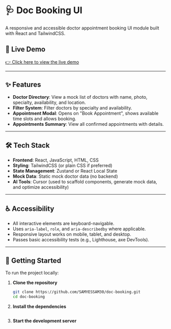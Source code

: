 # 🩺 Doc Booking UI

A responsive and accessible doctor appointment booking UI module built with React and TailwindCSS.

## 🔗 Live Demo

[👉 Click here to view the live demo](#) <!-- Replace # with actual link when deployed -->

---

## ✨ Features

- **Doctor Directory**: View a mock list of doctors with name, photo, specialty, availability, and location.
- **Filter System**: Filter doctors by specialty and availability.
- **Appointment Modal**: Opens on "Book Appointment", shows available time slots and allows booking.
- **Appointments Summary**: View all confirmed appointments with details.

---

## 🛠 Tech Stack

- **Frontend**: React, JavaScript, HTML, CSS
- **Styling**: TailwindCSS (or plain CSS if preferred)
- **State Management**: Zustand or React Local State
- **Mock Data**: Static mock doctor data (no backend)
- **AI Tools**: Cursor (used to scaffold components, generate mock data, and optimize accessibility)

---

## ♿ Accessibility

- All interactive elements are keyboard-navigable.
- Uses `aria-label`, `role`, and `aria-describedby` where applicable.
- Responsive layout works on mobile, tablet, and desktop.
- Passes basic accessibility tests (e.g., Lighthouse, axe DevTools).

---

## 🚀 Getting Started

To run the project locally:

1. **Clone the repository**

   ```bash
   git clone https://github.com/SAMYESSAM30/doc-booking.git
   cd doc-booking
   ```

2. **Install the dependencies**

   ```npm instal

   ```

3. **Start the development server**

   ```npm run dev

   ```
